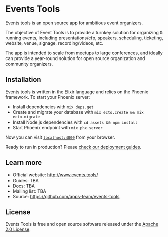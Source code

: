 # Events Tools

Events tools is an open source app for ambitious event organizers.

The objective of Event Tools is to provide a turnkey solution for organizing & running events, including presentations/cfp, speakers, scheduling, ticketing, website, venue, signage, recording/videos, etc.

The app is intended to scale from meetups to large conferences, and ideally can provide a year-round solution for open source organization and community organizers.

## Installation

Events tools is written in the Elixir language and relies on the Phoenix framework. To start your Phoenix server:

  * Install dependencies with `mix deps.get`
  * Create and migrate your database with `mix ecto.create && mix ecto.migrate`
  * Install Node.js dependencies with `cd assets && npm install`
  * Start Phoenix endpoint with `mix phx.server`

Now you can visit [`localhost:4000`](http://localhost:4000) from your browser.

Ready to run in production? Please [check our deployment guides](http://www.phoenixframework.org/docs/deployment).

## Learn more

  * Official website: http://www.events.tools/
  * Guides: TBA
  * Docs: TBA
  * Mailing list: TBA
  * Source: https://github.com/apps-team/events-tools

## License

Events Tools is free and open source software released under the [Apache 2.0 License](https://en.wikipedia.org/wiki/Apache_License).
